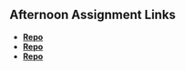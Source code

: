 ## Afternoon Assignment Links

* **[Repo](https://github.com/Porter12346/csharpthing)**
* **[Repo](https://github.com/Porter12346/summer24_gregslist_dotnet)**
* **[Repo](https://github.com/Porter12346/allspice)**
